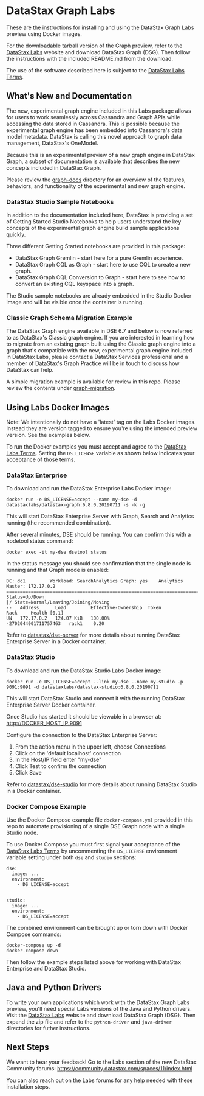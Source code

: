 # DataStax Graph Labs

These are the instructions for installing and using the DataStax Graph
Labs preview using Docker images.

For the downloadable tarball version of the Graph preview, refer to
the [DataStax Labs][1] website and download DataStax Graph (DSG). Then
follow the instructions with the included README.md from the download.

The use of the software described here is subject to the [DataStax Labs
Terms][4].

## What's New and Documentation

The new, experimental graph engine included in this Labs package
allows for users to work seamlessly across Cassandra and Graph APIs
while accessing the data stored in Cassandra. This is possible because
the experimental graph engine has been embedded into Cassandra's data
model metadata. DataStax is calling this novel approach to graph data
management, DataStax's OneModel.

Because this is an experimental preview of a new graph engine in
DataStax Graph, a subset of documentation is available that describes
the new concepts included in DataStax Graph.

Please review the [graph-docs](./graph-docs/) directory for an
overview of the features, behaviors, and functionality of the
experimental and new graph engine.

### DataStax Studio Sample Notebooks

In addition to the documentation included here, DataStax is providing
a set of Getting Started Studio Notebooks to help users understand the
key concepts of the experimental graph engine build sample
applications quickly.

Three different Getting Started notebooks are provided in this
package:

* DataStax Graph Gremlin - start here for a pure Gremlin experience.
* DataStax Graph CQL as Graph - start here to use CQL to create a
  new graph.
* DataStax Graph CQL Conversion to Graph - start here to see how
  to convert an existing CQL keyspace into a graph.

The Studio sample notebooks are already embedded in the Studio Docker
image and will be visible once the container is running.

### Classic Graph Schema Migration Example

The DataStax Graph engine available in DSE 6.7 and below is now
referred to as DataStax's Classic graph engine. If you are interested
in learning how to migrate from an existing graph built using the
Classic graph engine into a graph that's compatible with the new,
experimental graph engine included in DataStax Labs, please contact a
DataStax Services professional and a member of DataStax's Graph
Practice will be in touch to discuss how DataStax can help.

A simple migration example is available for review in this repo.
Please review the contents under [graph-migration](./graph-migration/).

## Using Labs Docker Images

Note: We intentionally do not have a 'latest' tag on the Labs Docker
images. Instead they are version tagged to ensure you're using the
intended preview version. See the examples below.

To run the Docker examples you must accept and agree to the [DataStax
Labs Terms][4]. Setting the `DS_LICENSE` variable as shown below
indicates your acceptance of those terms.

### DataStax Enterprise

To download and run the DataStax Enterprise Labs Docker image:

    docker run -e DS_LICENSE=accept --name my-dse -d datastaxlabs/datastax-graph:6.8.0.20190711 -s -k -g

This will start DataStax Enterprise Server with Graph, Search and
Analytics running (the recommended combination).

After several minutes, DSE should be running. You can confirm this with
a nodetool status command:

    docker exec -it my-dse dsetool status

In the status message you should see confirmation that the single node
is running and that Graph mode is enabled:

    DC: dc1         Workload: SearchAnalytics Graph: yes    Analytics Master: 172.17.0.2
    ====================================================================================
    Status=Up/Down
    |/ State=Normal/Leaving/Joining/Moving
    --   Address      Load         Effective-Ownership  Token                  Rack     Health [0,1]
    UN   172.17.0.2   124.07 KiB   100.00%              -2702044001711757463   rack1    0.20

Refer to [datastax/dse-server][2] for more details about running
DataStax Enterprise Server in a Docker container.

### DataStax Studio

To download and run the DataStax Studio Labs Docker image:

    docker run -e DS_LICENSE=accept --link my-dse --name my-studio -p 9091:9091 -d datastaxlabs/datastax-studio:6.8.0.20190711

This will start DataStax Studio and connect it with the running
DataStax Enterprise Server Docker container.

Once Studio has started it should be viewable in a browser at: <http://DOCKER_HOST_IP:9091>

Configure the connection to the DataStax Enterprise Server:

1. From the action menu in the upper left, choose Connections
2. Click on the 'default localhost' connection
3. In the Host/IP field enter "my-dse"
4. Click Test to confirm the connection
5. Click Save

Refer to [datastax/dse-studio][3] for more details about running
DataStax Studio in a Docker container.

### Docker Compose Example

Use the Docker Compose example file `docker-compose.yml` provided in
this repo to automate provisioning of a single DSE Graph node with a
single Studio node.

To use Docker Compose you must first signal your acceptance of the
[DataStax Labs Terms][4] by uncommenting the `DS_LICENSE` environment
variable setting under both `dse` and `studio` sections:

    dse:
      image: ...
      environment:
        - DS_LICENSE=accept


    studio:
      image: ...
      environment:
        - DS_LICENSE=accept

The combined environment can be brought up or torn down with Docker Compose commands:

    docker-compose up -d
    docker-compose down

Then follow the example steps listed above for working with DataStax
Enterprise and DataStax Studio.

## Java and Python Drivers

To write your own applications which work with the DataStax Graph Labs
preview, you'll need special Labs versions of the Java and Python
drivers. Visit the [DataStax Labs][1] website and download DataStax
Graph (DSG). Then expand the zip file and refer to the `python-driver`
and `java-driver` directories for futher instructions.

## Next Steps

We want to hear your feedback! Go to the Labs section of the new
DataStax Community forums:
<https://community.datastax.com/spaces/11/index.html>

You can also reach out on the Labs forums for any help needed with
these installation steps.

[1]: https://downloads.datastax.com/#labs
[2]: https://hub.docker.com/r/datastax/dse-server
[3]: https://hub.docker.com/r/datastax/dse-studio
[4]: https://www.datastax.com/terms/datastax-labs-terms